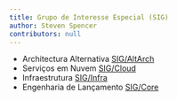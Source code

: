```yaml
---
title: Grupo de Interesse Especial (SIG)
author: Steven Spencer
contributors: null
---
```


- Architectura Alternativa [SIG/AltArch](https://sig-altarch.rocky.page)
- Serviços em Nuvem [SIG/Cloud](https://sig-cloud.rocky.page/)
- Infraestrutura [SIG/Infra](https://infra.rocky.page/)
- Engenharia de Lançamento [SIG/Core](https://sig-core.rocky.page)
